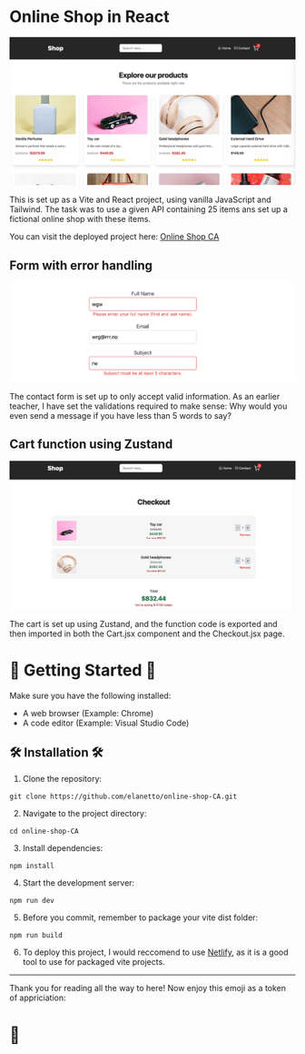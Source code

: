 # Online Shop in React

![image](https://raw.githubusercontent.com/elanetto/Portfolio-2/refs/heads/main/src/assets/portfolio/card/new-eShop-1.jpg)

This is set up as a Vite and React project, using vanilla JavaScript and Tailwind. The task was to use a given API containing 25 items ans set up a fictional online shop with these items.

You can visit the deployed project here: [Online Shop CA](online-shop-ca-anette.netlify.app/)

## Form with error handling
![image](https://raw.githubusercontent.com/elanetto/online-shop-CA/refs/heads/main/public/readme-files/contact-form-error.png)

The contact form is set up to only accept valid information. As an earlier teacher, I have set the validations required to make sense: Why would you even send a message if you have less than 5 words to say?

## Cart function using Zustand
![image](https://raw.githubusercontent.com/elanetto/Portfolio-2/refs/heads/main/src/assets/portfolio/card/new-eShop-3.jpg)

The cart is set up using Zustand, and the function code is exported and then imported in both the Cart.jsx component and the Checkout.jsx page.

# 🌟 Getting Started 🌟
Make sure you have the following installed:

- A web browser (Example: Chrome)
- A code editor (Example: Visual Studio Code)

##  🛠️ Installation 🛠️
1. Clone the repository:
```<language>
git clone https://github.com/elanetto/online-shop-CA.git
```

2. Navigate to the project directory:
```<language>
cd online-shop-CA
```

3. Install dependencies:
```<language>
npm install
```

4. Start the development server:
```<language>
npm run dev
```

5. Before you commit, remember to package your vite dist folder:
```<language>
npm run build
```

6. To deploy this project, I would reccomend to use [Netlify](https://www.netlify.com/), as it is a good tool to use for packaged vite projects.

------

Thank you for reading all the way to here! Now enjoy this emoji as a token of appriciation:
# 💃
